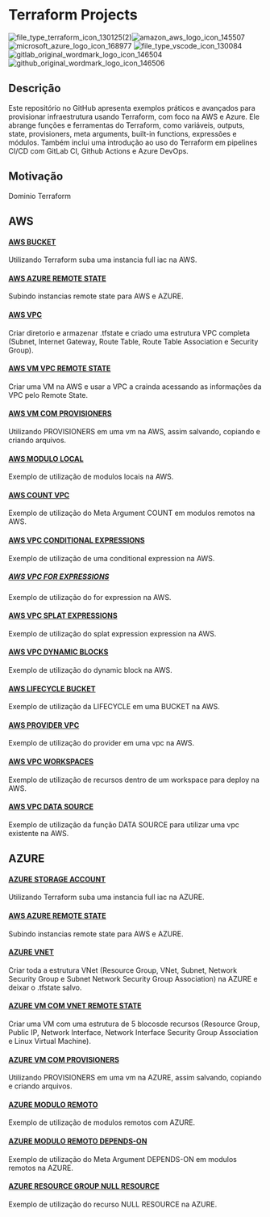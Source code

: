 # Terraform Projects

![file_type_terraform_icon_130125(2)](https://user-images.githubusercontent.com/116848225/232304153-a758ecdc-abe0-49eb-a75f-76f4038a321f.png)![amazon_aws_logo_icon_145507](https://user-images.githubusercontent.com/116848225/232304851-58f2a879-0a08-412b-9828-c10f31bab7ba.png)
![microsoft_azure_logo_icon_168977](https://user-images.githubusercontent.com/116848225/232304872-3fd9d9c7-c054-4e2c-a7eb-50df38d9064d.png)
![file_type_vscode_icon_130084](https://user-images.githubusercontent.com/116848225/232304889-b038a60b-6db3-4d73-863f-d06fa2385d92.png)
![gitlab_original_wordmark_logo_icon_146504](https://user-images.githubusercontent.com/116848225/232304910-d398d21b-d6cf-4805-9f6e-166107d2267f.png)
![github_original_wordmark_logo_icon_146506](https://user-images.githubusercontent.com/116848225/232304921-df855855-7575-455d-af7c-cae1ab46d8b9.png)

## Descrição
Este repositório no GitHub apresenta exemplos práticos e avançados para provisionar infraestrutura usando Terraform, com foco na AWS e Azure. Ele abrange funções e ferramentas do Terraform, como variáveis, outputs, state, provisioners, meta arguments, built-in functions, expressões e módulos. Também inclui uma introdução ao uso do Terraform em pipelines CI/CD com GitLab CI, Github Actions e Azure DevOps.

## Motivação
Dominio Terraform

## AWS
#### [AWS BUCKET](/aws-bucket/)

Utilizando Terraform suba uma instancia full iac na AWS.

#### [AWS AZURE REMOTE STATE](/aws-azure-remote-state/)

Subindo instancias remote state para AWS e AZURE.

#### [AWS VPC](/aws-vpc/)

Criar diretorio e armazenar .tfstate e criado uma estrutura VPC completa (Subnet, Internet Gateway, Route Table, Route Table Association e Security Group).

#### [AWS VM VPC REMOTE STATE](/aws-vm-com-vpc-remote-state/)

Criar uma VM na AWS e usar a VPC a crainda acessando as informações da VPC pelo Remote State.

#### [AWS VM COM PROVISIONERS](/aws-vm-com-provisioners/)

Utilizando PROVISIONERS em uma vm na AWS, assim salvando, copiando e criando arquivos.

#### [AWS MODULO LOCAL](/modulo-local/)

Exemplo de utilização de modulos locais na AWS.

#### [AWS COUNT VPC](/aws-vpc-count/)

Exemplo de utilização do Meta Argument COUNT em modulos remotos na AWS.

#### [AWS VPC CONDITIONAL EXPRESSIONS](/aws-vpc-conditional-expressions/)

Exemplo de utilização de uma conditional expression na AWS.

##### [AWS VPC FOR EXPRESSIONS](/aws-vpc-for-expressions/)

Exemplo de utilização do for expression na AWS.

#### [AWS VPC SPLAT EXPRESSIONS](/aws-vpc-splat-expressions/)

Exemplo de utilização do splat expression expression na AWS.

#### [AWS VPC DYNAMIC BLOCKS](/aws-vpc-dynamic-blocks/)

Exemplo de utilização do dynamic block na AWS.

#### [AWS LIFECYCLE BUCKET](/aws-lifecycle-bucket/)

Exemplo de utilização da LIFECYCLE em uma BUCKET na AWS.

#### [AWS PROVIDER VPC](/aws-provider-vpc/)

Exemplo de utilização do provider em uma vpc na  AWS.

#### [AWS VPC WORKSPACES](/aws-vpc-workspaces/)

Exemplo de utilização de recursos dentro de um workspace para deploy na AWS.

#### [AWS VPC DATA SOURCE](/aws-vpc-data-source/)

Exemplo de utilização da função DATA SOURCE para utilizar uma vpc existente na AWS.


## AZURE
#### [AZURE STORAGE ACCOUNT](/AZURE-STORAGE-ACCOUNT/)

Utilizando Terraform suba uma instancia full iac na AZURE.

#### [AWS AZURE REMOTE STATE](/aws-azure-remote-state/)

Subindo instancias remote state para AWS e AZURE.

#### [AZURE VNET](/azure-vnet/)

Criar toda a estrutura VNet (Resource Group, VNet, Subnet, Network Security Group e Subnet Network Security Group Association) na AZURE e deixar o .tfstate salvo. 

#### [AZURE VM COM VNET REMOTE STATE](/azure-vm-com-vnet-remote-state/)

Criar uma VM com uma estrutura de 5 blocosde recursos (Resource Group, Public IP, Network Interface, Network Interface Security Group Association e Linux Virtual Machine).

#### [AZURE VM COM PROVISIONERS](/azure-vm-com-provisioners/)

Utilizando PROVISIONERS em uma vm na AZURE, assim salvando, copiando e criando arquivos.

#### [AZURE MODULO REMOTO](/modulo-remoto/)

Exemplo de utilização de modulos remotos com AZURE.

#### [AZURE MODULO REMOTO DEPENDS-ON](/depends-on-modulo-remoto/)

Exemplo de utilização do Meta Argument DEPENDS-ON em modulos remotos na AZURE.

#### [AZURE RESOURCE GROUP NULL RESOURCE](/azure-resource-group-null-resource/)

Exemplo de utilização do recurso NULL RESOURCE na AZURE.



